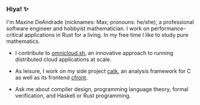 ### Hiya! ✨

I'm Maxine DeAndrade (nicknames: Max; pronouns: he/she), a professional software engineer and hobbyist mathematician. I work on performance-critical applications in Rust for a living. In my free time I like to study pure mathematics.  

  - I contribute to [omnicloud.sh](https://omnicloud.sh), an innovative approach to running distributed cloud applications at scale.

  - As leisure, I work on my side project [catk](https://github.com/meowesque/catk), an analysis framework for C as well as its frontend [cfront](https://github.com/meowesque/cfront).

  - Ask me about compiler design, programming language theory, formal verification, and Haskell or Rust programming. 
